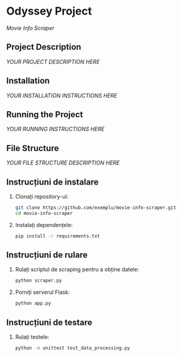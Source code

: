 # Odyssey Project

*Movie Info Scraper*

## Project Description

*YOUR PROJECT DESCRIPTION HERE*

## Installation

*YOUR INSTALLATION INSTRUCTIONS HERE*

## Running the Project

*YOUR RUNNING INSTRUCTIONS HERE*


## File Structure

*YOUR FILE STRUCTURE DESCRIPTION HERE*




## Instrucțiuni de instalare

1. Clonați repository-ul:
    ```bash
    git clone https://github.com/exemplu/movie-info-scraper.git
    cd movie-info-scraper
    ```

2. Instalați dependențele:
    ```bash
    pip install -r requirements.txt
    ```

## Instrucțiuni de rulare

1. Rulați scriptul de scraping pentru a obține datele:
    ```bash
    python scraper.py
    ```

2. Porniți serverul Flask:
    ```bash
    python app.py
    ```

## Instrucțiuni de testare

1. Rulați testele:
    ```bash
    python -m unittest test_data_processing.py
    ```

